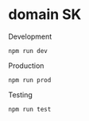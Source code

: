 # domain SK


Development
``` shell
npm run dev
```
Production
``` shell
npm run prod
```
Testing 
``` shell
npm run test
```
